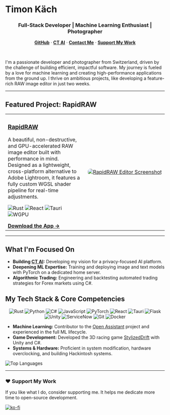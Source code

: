 # Timon Käch
<h3 align="center">Full-Stack Developer | Machine Learning Enthusiast | Photographer</h3>

<p align="center">
  <a href="https://github.com/CyberTimon"><strong>GitHub</strong></a> ·
  <a href="https://www.ct-ai.ch/"><strong>CT AI</strong></a> ·
  <a href="mailto:timon@cybertimon.ch"><strong>Contact Me</strong></a> ·
  <a href="https://ko-fi.com/cybertimon"><strong>Support My Work</strong></a>
</p>

<br>

I'm a passionate developer and photographer from Switzerland, driven by the challenge of building efficient, impactful software. My journey is fueled by a love for machine learning and creating high-performance applications from the ground up. I thrive on ambitious projects, like developing a feature-rich RAW image editor in just two weeks.

---

## Featured Project: RapidRAW

<table>
  <tr>
    <td valign="top">
      <h3><a href="https://github.com/CyberTimon/RapidRAW">RapidRAW</a></h3>
      <p>A beautiful, non-destructive, and GPU-accelerated RAW image editor built with performance in mind. Designed as a lightweight, cross-platform alternative to Adobe Lightroom, it features a fully custom WGSL shader pipeline for real-time adjustments.</p>
      <p>
        <img src="https://img.shields.io/badge/rust-%23000000.svg?style=for-the-badge&logo=rust&logoColor=white" alt="Rust"/>
        <img src="https://img.shields.io/badge/react-%2320232a.svg?style=for-the-badge&logo=react&logoColor=%2361DAFB" alt="React"/>
        <img src="https://img.shields.io/badge/Tauri-24C8DB?style=for-the-badge&logo=tauri&logoColor=white" alt="Tauri"/>
        <img src="https://img.shields.io/badge/wgpu-8A2BE2?style=for-the-badge&logo=rust&logoColor=white" alt="WGPU"/>
      </p>
      <a href="https://github.com/CyberTimon/RapidRAW/releases"><strong>Download the App →</strong></a>
    </td>
    <td width="50%" align="center">
      <a href="https://github.com/CyberTimon/RapidRAW">
        <img src="https://raw.githubusercontent.com/CyberTimon/RapidRAW/main/.github/assets/editor.png" alt="RapidRAW Editor Screenshot" style="max-width: 100%; border-radius: 8px;">
      </a>
    </td>
  </tr>
</table>

---

## What I'm Focused On

- **Building [CT AI](https://www.ct-ai.ch/):** Developing my vision for a privacy-focused AI platform.
- **Deepening ML Expertise:** Training and deploying image and text models with PyTorch on a dedicated home server.
- **Algorithmic Trading:** Engineering and backtesting automated trading strategies for Forex markets using C#.

## My Tech Stack & Core Competencies

<p align="center">
  <!-- Languages -->
  <img src="https://img.shields.io/badge/Rust-000000?style=for-the-badge&logo=rust&logoColor=white" alt="Rust"/>
  <img src="https://img.shields.io/badge/Python-3776AB?style=for-the-badge&logo=python&logoColor=white" alt="Python"/>
  <img src="https://img.shields.io/badge/C%23-239120?style=for-the-badge&logo=c-sharp&logoColor=white" alt="C#"/>
  <img src="https://img.shields.io/badge/JavaScript-F7DF1E?style=for-the-badge&logo=javascript&logoColor=black" alt="JavaScript"/>
  <!-- Frameworks & Platforms -->
  <img src="https://img.shields.io/badge/PyTorch-EE4C2C?style=for-the-badge&logo=pytorch&logoColor=white" alt="PyTorch"/>
  <img src="https://img.shields.io/badge/React-20232A?style=for-the-badge&logo=react&logoColor=61DAFB" alt="React"/>
  <img src="https://img.shields.io/badge/Tauri-24C8DB?style=for-the-badge&logo=tauri&logoColor=white" alt="Tauri"/>
  <img src="https://img.shields.io/badge/Flask-000000?style=for-the-badge&logo=flask&logoColor=white" alt="Flask"/>
  <img src="https://img.shields.io/badge/Unity-100000?style=for-the-badge&logo=unity&logoColor=white" alt="Unity"/>
  <img src="https://img.shields.io/badge/ServiceNow-569732?style=for-the-badge&logo=servicenow&logoColor=white" alt="ServiceNow"/>
  <!-- Tools & Other -->
  <img src="https://img.shields.io/badge/Git-F05032?style=for-the-badge&logo=git&logoColor=white" alt="Git"/>
  <img src="https://img.shields.io/badge/Docker-2496ED?style=for-the-badge&logo=docker&logoColor=white" alt="Docker"/>
</p>

- **Machine Learning:** Contributor to the [Open Assistant](https://open-assistant.io/) project and experienced in the full ML lifecycle.
- **Game Development:** Developed the 3D racing game [StylizedDrift](https://cybertimon.ch/stylizeddrift/) with Unity and C#.
- **Systems & Hardware:** Proficient in system modification, hardware overclocking, and building Hackintosh systems.

<p align="left">
  <img src="https://github-readme-stats.vercel.app/api/top-langs/?username=cybertimon&layout=compact&theme=tokyonight&hide_border=true&langs_count=8" alt="Top Languages" />
</p>

---

### ❤️ Support My Work

If you like what I do, consider supporting me. It helps me dedicate more time to open-source development.

[![ko-fi](https://ko-fi.com/img/githubbutton_sm.svg)](https://ko-fi.com/cybertimon)
